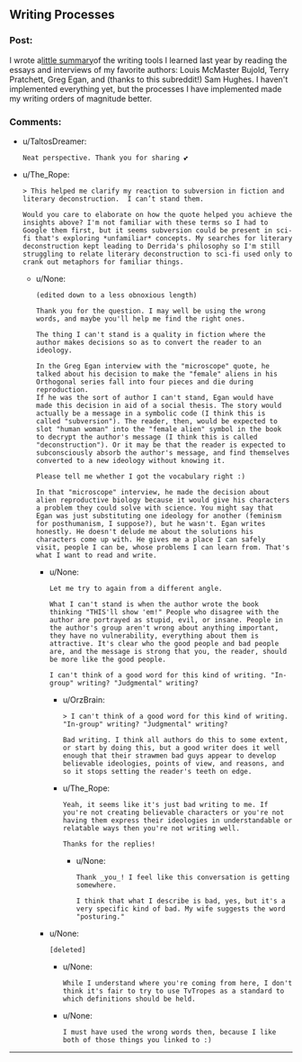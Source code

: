 ## Writing Processes

### Post:

I wrote a[little summary](http://www.thekingdomsofevil.com/?p=8218)of the writing tools I learned last year by reading the essays and interviews of my favorite authors: Louis McMaster Bujold, Terry Pratchett, Greg Egan, and (thanks to this subreddit!) Sam Hughes. I haven't implemented everything yet, but the processes I have implemented made my writing orders of magnitude better.

### Comments:

- u/TaltosDreamer:
  ```
  Neat perspective. Thank you for sharing 💕
  ```

- u/The_Rope:
  ```
  > This helped me clarify my reaction to subversion in fiction and literary deconstruction.  I can’t stand them. 

  Would you care to elaborate on how the quote helped you achieve the insights above? I'm not familiar with these terms so I had to Google them first, but it seems subversion could be present in sci-fi that's exploring *unfamiliar* concepts. My searches for literary deconstruction kept leading to Derrida's philosophy so I'm still struggling to relate literary deconstruction to sci-fi used only to crank out metaphors for familiar things.
  ```

  - u/None:
    ```
    (edited down to a less obnoxious length)

    Thank you for the question. I may well be using the wrong words, and maybe you'll help me find the right ones.

    The thing I can't stand is a quality in fiction where the author makes decisions so as to convert the reader to an ideology.

    In the Greg Egan interview with the "microscope" quote, he talked about his decision to make the "female" aliens in his Orthogonal series fall into four pieces and die during reproduction. 
    If he was the sort of author I can't stand, Egan would have made this decision in aid of a social thesis. The story would actually be a message in a symbolic code (I think this is called "subversion"). The reader, then, would be expected to slot "human woman" into the "female alien" symbol in the book to decrypt the author's message (I think this is called "deconstruction"). Or it may be that the reader is expected to subconsciously absorb the author's message, and find themselves converted to a new ideology without knowing it.

    Please tell me whether I got the vocabulary right :)

    In that "microscope" interview, he made the decision about alien reproductive biology because it would give his characters a problem they could solve with science. You might say that Egan was just substituting one ideology for another (feminism for posthumanism, I suppose?), but he wasn't. Egan writes honestly. He doesn't delude me about the solutions his characters come up with. He gives me a place I can safely visit, people I can be, whose problems I can learn from. That's what I want to read and write.
    ```

    - u/None:
      ```
      Let me try to again from a different angle.

      What I can't stand is when the author wrote the book thinking "THIS'll show 'em!" People who disagree with the author are portrayed as stupid, evil, or insane. People in the author's group aren't wrong about anything important, they have no vulnerability, everything about them is attractive. It's clear who the good people and bad people are, and the message is strong that you, the reader, should be more like the good people.

      I can't think of a good word for this kind of writing. "In-group" writing? "Judgmental" writing?
      ```

      - u/OrzBrain:
        ```
        > I can't think of a good word for this kind of writing. "In-group" writing? "Judgmental" writing?

        Bad writing. I think all authors do this to some extent, or start by doing this, but a good writer does it well enough that their strawmen bad guys appear to develop believable ideologies, points of view, and reasons, and so it stops setting the reader's teeth on edge.
        ```

      - u/The_Rope:
        ```
        Yeah, it seems like it's just bad writing to me. If you're not creating believable characters or you're not having them express their ideologies in understandable or relatable ways then you're not writing well. 

        Thanks for the replies!
        ```

        - u/None:
          ```
          Thank _you_! I feel like this conversation is getting somewhere.

          I think that what I describe is bad, yes, but it's a very specific kind of bad. My wife suggests the word "posturing."
          ```

    - u/None:
      ```
      [deleted]
      ```

      - u/None:
        ```
        While I understand where you're coming from here, I don't think it's fair to try to use TvTropes as a standard to which definitions should be held.
        ```

      - u/None:
        ```
        I must have used the wrong words then, because I like both of those things you linked to :)
        ```

---

